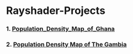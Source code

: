 # Rayshader-Projects
### 1. [Population_Density_Map_of_Ghana](https://user-images.githubusercontent.com/103119258/218310787-9385fc5e-cc06-4e8f-81e2-61ec95d7c38c.jpg)

### 2. [Population Density Map of The Gambia](https://github.com/jeffreyohene/Maps/blob/main/map_images/gambie.png?raw=true)
